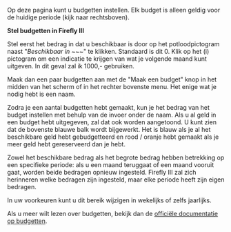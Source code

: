 Op deze pagina kunt u budgetten instellen. Elk budget is alleen geldig voor de huidige periode (kijk naar rechtsboven).

**Stel budgetten in Firefly III**

Stel eerst het bedrag in dat u beschikbaar is door op het potloodpictogram naast "*Beschikbaar in ~~~*" te klikken. Standaard is dit 0. Klik op het (i) pictogram om een indicatie te krijgen van wat je volgende maand kunt uitgeven. In dit geval zal ik 1000,- gebruiken.

Maak dan een paar budgetten aan met de "Maak een budget" knop in het midden van het scherm of in het rechter bovenste menu. Het enige wat je nodig hebt is een naam.

Zodra je een aantal budgetten hebt gemaakt, kun je het bedrag van het budget instellen met behulp van de invoer onder de naam. Als u al geld in een budget hebt uitgegeven, zal dat ook worden aangetoond. U kunt zien dat de bovenste blauwe balk wordt bijgewerkt. Het is blauw als je al het beschikbare geld hebt gebudgetteerd en rood / oranje hebt gemaakt als je meer geld hebt gereserveerd dan je hebt.

Zowel het beschikbare bedrag als het begrote bedrag hebben betrekking op een specifieke periode: als u een maand teruggaat of een maand vooruit gaat, worden beide bedragen opnieuw ingesteld. Firefly III zal zich herinneren welke bedragen zijn ingesteld, maar elke periode heeft zijn eigen bedragen.

In uw voorkeuren kunt u dit bereik wijzigen in wekelijks of zelfs jaarlijks.

Als u meer wilt lezen over budgetten, bekijk dan de [officiële documentatie op budgetten](https://firefly-iii.readthedocs.io/en/latest/concepts/budgets.html).